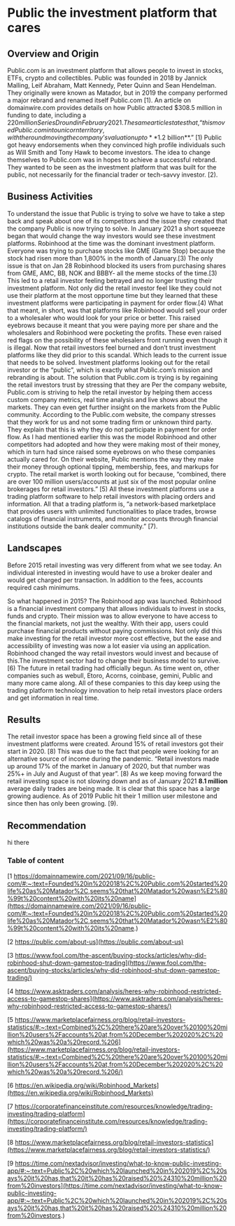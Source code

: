 # Public the investment platform that cares

## Overview and Origin

Public.com is an investment platform that allows people to invest in stocks, ETFs, crypto and collectibles. Public was founded in 2018 by Jannick Malling, Leif Abraham, Matt Kennedy, Peter Quinn and Sean Hendelman. They originally were known as Matador, but in 2019 the company performed a major rebrand and renamed itself Public.com [1). An article on domainwire.com provides details on how Public attracted $308.5 million in funding to date, including a $220 million Series D round in February 2021. The same article states that, “this moved Public.com into unicorn territory, with the round moving the company’s valuation up to **$1.2 billion**.” [1) Public got heavy endorsements when they convinced high profile individuals such as Will Smith and Tony Hawk to become investors. The idea to change themselves to Public.com was in hopes to achieve a successful rebrand. They wanted to be seen as the investment platform that was built for the public, not necessarily for the financial trader or tech-savvy investor. [2). 

## Business Activities

To understand the issue that Public is trying to solve we have to take a step back and speak about one of its competitors and the issue they created that the company Public is now trying to solve.
In January 2021 a short squeeze began that would change the way investors would see these investment platforms. Robinhood at the time was the dominant investment platform. Everyone was trying to purchase stocks like GME (Game Stop) because the stock had risen more than 1,800% in the month of January.[3) The only issue is that on Jan 28 Robinhood blocked its users from purchasing shares from GME, AMC, BB, NOK and BBBY- all the meme stocks of the time.[3) This led to a retail investor feeling betrayed and no longer trusting their investment platform. Not only did the retail investor feel like they could not use their platform at the most opportune time but they learned that these investment platforms were participating in payment for order flow.[4) What that meant, in short, was that platforms like Robinhood would sell your order to a wholesaler who would look for your price or better. This raised eyebrows because it meant that you were paying more per share and the wholesalers and Robinhood were pocketing the profits. These even raised red flags on the possibility of these wholesalers front running even though it is illegal.
Now that retail investors feel burned and don’t trust investment platforms like they did prior to this scandal. Which leads to the current issue that needs to be solved. Investment platforms looking out for the retail investor or the “public”, which is exactly what Public.com’s mission and rebranding is about.
The solution that Public.com is trying is by regaining the retail investors trust by stressing that they are 
Per the company website, Public.com is striving to help the retail investor by helping them access custom company metrics, real time analysis and live shows about the markets. They can even get further insight on the markets from the Public community. According to the Public.com website, the company stresses that they work for us and not some trading firm or unknown third party. They explain that this is why they do not participate in payment for order flow. 
As I had mentioned earlier this was the model Robinhood and other competitors had adopted and how they were making most of their money, which in turn had since raised some eyebrows on who these companies actually cared for. On their website, Public mentions the way they make their money through optional tipping, membership, fees, and markups for crypto. The retail market is worth looking out for because, “combined, there are over 100 million users/accounts at just six of the most popular online brokerages for retail investors.” [5) All these investment platforms use a trading platform software to help retail investors with placing orders and information. All that a trading platform is, “a network-based marketplace that provides users with unlimited functionalities to place trades, browse catalogs of financial instruments, and monitor accounts through financial institutions outside the bank dealer community.” [7).

## Landscapes

Before 2015 retail investing was very different from what we see today. An individual interested in investing would have to use a broker dealer and would get charged per transaction. In addition to the fees, accounts required cash minimums. 

So what happened in 2015? The Robinhood app was launched. Robinhood is a financial investment company that allows individuals to invest in stocks, funds and crypto. Their mission was to allow everyone to have access to the financial markets, not just the wealthy. With their app, users could purchase financial products without paying commissions. Not only did this make investing for the retail investor more cost effective, but the ease and accessibility of investing was now a lot easier via using an application. Robinhood changed the way retail investors would invest and because of this.The investment sector had to change their business model to survive. [6) The future in retail trading had officially begun. As time went on, other companies such as webull, Etoro, Acorns, coinbase, gemini, Public and many more came along. All of these companies to this day keep using the trading platform technology innovation to help retail investors place orders and get information in real time.

## Results

The retail investor space has been a growing field since all of these investment platforms were created. Around 15% of retail investors got their start in 2020. [8) This was due to the fact that people were looking for an alternative source of income during the pandemic. “Retail investors made up around 17% of the market in January of 2020, but that number was 25%+ in July and August of that year”. [8) As we keep moving forward the retail investing space is not slowing down and as of January 2021 **8.1 million** average daily trades are being made. It is clear that this space has a large growing audience. As of 2019 Public hit their 1 million user milestone and since then has only been growing. [9). 

## Recommendation

hi there


### Table of content
[1 https://domainnamewire.com/2021/09/16/public-com/#:~:text=Founded%20in%202018%2C%20Public.com%20started%20life%20as%20Matador%2C,seems%20that%20Matador%20wasn%E2%80%99t%20content%20with%20its%20name](https://domainnamewire.com/2021/09/16/public-com/#:~:text=Founded%20in%202018%2C%20Public.com%20started%20life%20as%20Matador%2C,seems%20that%20Matador%20wasn%E2%80%99t%20content%20with%20its%20name.)

[2 https://public.com/about-us](https://public.com/about-us)

[3 https://www.fool.com/the-ascent/buying-stocks/articles/why-did-robinhood-shut-down-gamestop-trading](https://www.fool.com/the-ascent/buying-stocks/articles/why-did-robinhood-shut-down-gamestop-trading/)

[4 https://www.asktraders.com/analysis/heres-why-robinhood-restricted-access-to-gamestop-shares](https://www.asktraders.com/analysis/heres-why-robinhood-restricted-access-to-gamestop-shares/)

[5 https://www.marketplacefairness.org/blog/retail-investors-statistics/#:~:text=Combined%2C%20there%20are%20over%20100%20million%20users%2Faccounts%20at,from%20December%202020%2C%20which%20was%20a%20record.%206](https://www.marketplacefairness.org/blog/retail-investors-statistics/#:~:text=Combined%2C%20there%20are%20over%20100%20million%20users%2Faccounts%20at,from%20December%202020%2C%20which%20was%20a%20record.%206/)

[6 https://en.wikipedia.org/wiki/Robinhood_Markets](https://en.wikipedia.org/wiki/Robinhood_Markets)

[7 https://corporatefinanceinstitute.com/resources/knowledge/trading-investing/trading-platform](https://corporatefinanceinstitute.com/resources/knowledge/trading-investing/trading-platform/)

[8 https://www.marketplacefairness.org/blog/retail-investors-statistics](https://www.marketplacefairness.org/blog/retail-investors-statistics/)

[9 https://time.com/nextadvisor/investing/what-to-know-public-investing-app/#:~:text=Public%2C%20which%20launched%20in%202019%2C%20says%20it%20has,that%20it%20has%20raised%20%24310%20million%20from%20investors](https://time.com/nextadvisor/investing/what-to-know-public-investing-app/#:~:text=Public%2C%20which%20launched%20in%202019%2C%20says%20it%20has,that%20it%20has%20raised%20%24310%20million%20from%20investors.)